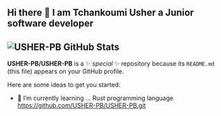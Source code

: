 ## Hi there 👋 I am Tchankoumi Usher a Junior software developer 

###
![USHER-PB GitHub Stats](https://github-readme-stats.vercel.app/api?username=USHER-PB&show_icons=true&theme=dark)
---
**USHER-PB/USHER-PB** is a ✨ _special_ ✨ repository because its `README.md` (this file) appears on your GitHub profile.

Here are some ideas to get you started:

- 🌱 I’m currently learning ...
  Rust programming language
https://github.com/USHER-PB/USHER-PB.git


